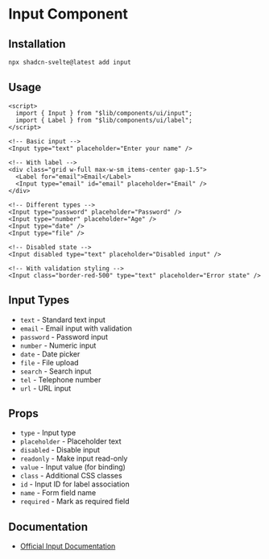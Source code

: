 # Input Component

## Installation

```bash
npx shadcn-svelte@latest add input
```

## Usage

```svelte
<script>
  import { Input } from "$lib/components/ui/input";
  import { Label } from "$lib/components/ui/label";
</script>

<!-- Basic input -->
<Input type="text" placeholder="Enter your name" />

<!-- With label -->
<div class="grid w-full max-w-sm items-center gap-1.5">
  <Label for="email">Email</Label>
  <Input type="email" id="email" placeholder="Email" />
</div>

<!-- Different types -->
<Input type="password" placeholder="Password" />
<Input type="number" placeholder="Age" />
<Input type="date" />
<Input type="file" />

<!-- Disabled state -->
<Input disabled type="text" placeholder="Disabled input" />

<!-- With validation styling -->
<Input class="border-red-500" type="text" placeholder="Error state" />
```

## Input Types

- `text` - Standard text input
- `email` - Email input with validation
- `password` - Password input
- `number` - Numeric input
- `date` - Date picker
- `file` - File upload
- `search` - Search input
- `tel` - Telephone number
- `url` - URL input

## Props

- `type` - Input type
- `placeholder` - Placeholder text
- `disabled` - Disable input
- `readonly` - Make input read-only
- `value` - Input value (for binding)
- `class` - Additional CSS classes
- `id` - Input ID for label association
- `name` - Form field name
- `required` - Mark as required field

## Documentation

- [Official Input Documentation](https://www.shadcn-svelte.com/docs/components/input)